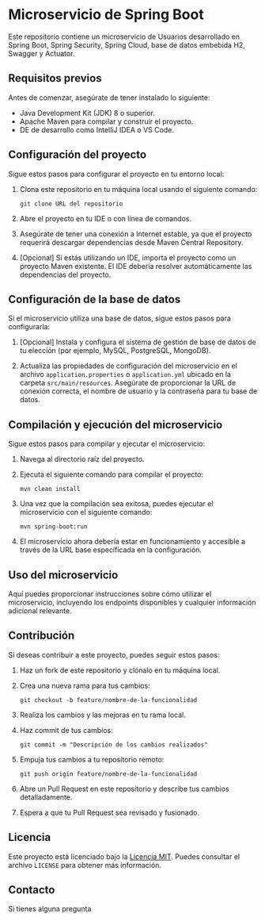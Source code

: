 # Microservicio de Spring Boot

Este repositorio contiene un microservicio de Usuarios desarrollado en Spring Boot, Spring Security, Spring Cloud, base de datos embebida H2, Swagger y Actuator.
## Requisitos previos

Antes de comenzar, asegúrate de tener instalado lo siguiente:

- Java Development Kit (JDK) 8 o superior.
- Apache Maven para compilar y construir el proyecto.
- DE de desarrollo como IntelliJ IDEA o VS Code.

## Configuración del proyecto

Sigue estos pasos para configurar el proyecto en tu entorno local:

1. Clona este repositorio en tu máquina local usando el siguiente comando:

   ```
   git clone URL del repositorio
   ```

2. Abre el proyecto en tu IDE o con línea de comandos.

3. Asegúrate de tener una conexión a Internet estable, ya que el proyecto requerirá descargar dependencias desde Maven Central Repository.

4. [Opcional] Si estás utilizando un IDE, importa el proyecto como un proyecto Maven existente. El IDE debería resolver automáticamente las dependencias del proyecto.

## Configuración de la base de datos

Si el microservicio utiliza una base de datos, sigue estos pasos para configurarla:

1. [Opcional] Instala y configura el sistema de gestión de base de datos de tu elección (por ejemplo, MySQL, PostgreSQL, MongoDB).

2. Actualiza las propiedades de configuración del microservicio en el archivo `application.properties` o `application.yml` ubicado en la carpeta `src/main/resources`. Asegúrate de proporcionar la URL de conexión correcta, el nombre de usuario y la contraseña para tu base de datos.

## Compilación y ejecución del microservicio

Sigue estos pasos para compilar y ejecutar el microservicio:

1. Navega al directorio raíz del proyecto.

2. Ejecuta el siguiente comando para compilar el proyecto:

   ```
   mvn clean install
   ```

3. Una vez que la compilación sea exitosa, puedes ejecutar el microservicio con el siguiente comando:

   ```
   mvn spring-boot:run
   ```

4. El microservicio ahora debería estar en funcionamiento y accesible a través de la URL base especificada en la configuración.

## Uso del microservicio

Aquí puedes proporcionar instrucciones sobre cómo utilizar el microservicio, incluyendo los endpoints disponibles y cualquier información adicional relevante.

## Contribución

Si deseas contribuir a este proyecto, puedes seguir estos pasos:

1. Haz un fork de este repositorio y clónalo en tu máquina local.

2. Crea una nueva rama para tus cambios:

   ```
   git checkout -b feature/nombre-de-la-funcionalidad
   ```

3. Realiza los cambios y las mejoras en tu rama local.

4. Haz commit de tus cambios:

   ```
   git commit -m "Descripción de los cambios realizados"
   ```

5. Empuja tus cambios a tu repositorio remoto:

   ```
   git push origin feature/nombre-de-la-funcionalidad
   ```

6. Abre un Pull Request en este repositorio y describe tus cambios detalladamente.

7. Espera a que tu Pull Request sea revisado y fusionado.

## Licencia

Este proyecto está licenciado bajo la [Licencia MIT](https://opensource.org/licenses/MIT). Puedes consultar el archivo `LICENSE` para obtener más información.

## Contacto

Si tienes alguna pregunta

